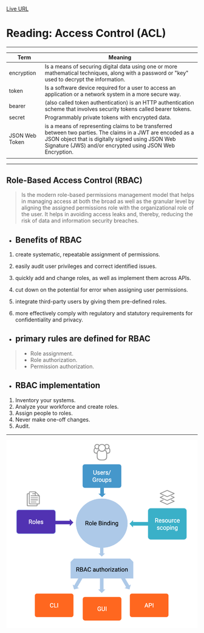 [Live URL](https://mujahedyousef.github.io/advanced-js-reading-notes.-/day_7/class_7.html)

# Reading: Access Control (ACL)

--------
|  Term  |   Meaning |
|--- |--- |
|encryption| Is a means of securing digital data using one or more mathematical techniques, along with a password or "key" used to decrypt the information.  |
|token|   Is a software device required for a user to access an application or a network system in a more secure way.      |
|bearer|  (also called token authentication) is an HTTP authentication scheme that involves security tokens called bearer tokens.    |
|secret|    Programmably private tokens with encrypted data.      |
|JSON Web Token|   is a means of representing claims to be transferred between two parties. The claims in a JWT are encoded as a JSON object that is digitally signed using JSON Web Signature (JWS) and/or encrypted using JSON Web Encryption.      |
|||
-------

## Role-Based Access Control (RBAC)

> Is the modern role-based permissions management model that helps in managing access at both the broad as well as the granular level by aligning the assigned permissions role with the organizational role of the user. It helps in avoiding access leaks and, thereby, reducing the risk of data and information security breaches.

* ## Benefits of RBAC

1. create systematic, repeatable assignment of permissions.

1. easily audit user privileges and correct identified issues.

1. quickly add and change roles, as well as implement them across APIs.

1. cut down on the potential for error when assigning user permissions.

1. integrate third-party users by giving them pre-defined roles.

1. more effectively comply with regulatory and statutory requirements for confidentiality and privacy.

* ## primary rules are defined for RBAC
>
>* Role assignment.
>* Role authorization.
>* Permission authorization.

* ## RBAC implementation

1. Inventory your systems.
2. Analyze your workforce and create roles.
3. Assign people to roles.
4. Never make one-off changes.
5. Audit.

----
![AuthRBAC](/day_7/Authorization_RBAC.png)
